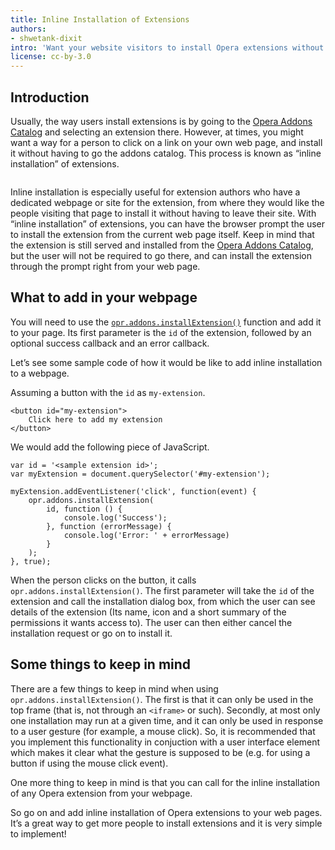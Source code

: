 ```yaml
---
title: Inline Installation of Extensions
authors:
- shwetank-dixit
intro: 'Want your website visitors to install Opera extensions without leaving your web page? Let us see how to get this done easily by using the process of inline installation.'
license: cc-by-3.0
---
```


## Introduction

Usually, the way users install extensions is by going to the [Opera Addons Catalog](http://addons.opera.com) and selecting an extension there. However, at times, you might want a way for a person to click on a link on your own web page, and install it without having to go the addons catalog. This process is known as “inline installation” of extensions.

<figure block="figure">
	<img elem="media" src="{{ page.id }}/installation.png" alt="">
</figure>

Inline installation is especially useful for extension authors who have a dedicated webpage or site for the extension, from where they would like the people visiting that page to install it without having to leave their site. With “inline installation” of extensions, you can have the browser prompt the user to install the extension from the current web page itself. Keep in mind that the extension is still served and installed from the [Opera Addons Catalog](http://addons.opera.com), but the user will not be required to go there, and can install the extension through the prompt right from your web page.

## What to add in your webpage

You will need to use the [`opr.addons.installExtension()`](/extensions/addons-api/#method-installextension) function and add it to your page. Its first parameter is the `id` of the extension, followed by an optional success callback and an error callback.

Let’s see some sample code of how it would be like to add inline installation to a webpage.

Assuming a button with the `id` as `my-extension`.

	<button id="my-extension">
		Click here to add my extension
	</button>

We would add the following piece of JavaScript.

	var id = '<sample extension id>';
	var myExtension = document.querySelector('#my-extension');

	myExtension.addEventListener('click', function(event) {
		opr.addons.installExtension(
			id, function () {
				console.log('Success');
			}, function (errorMessage) {
				console.log('Error: ' + errorMessage)
			}
		);
	}, true);

When the person clicks on the button, it calls `opr.addons.installExtension()`. The first parameter will take the `id` of the extension and call the installation dialog box, from which the user can see details of the extension (Its name, icon and a short summary of the permissions it wants access to). The user can then either cancel the installation request or go on to install it.

## Some things to keep in mind

There are a few things to keep in mind when using `opr.addons.installExtension()`. The first is that it can only be used in the top frame (that is, not through an `<iframe>` or such). Secondly, at most only one installation may run at a given time, and it can only be used in response to a user gesture (for example, a mouse click). So, it is recommended that you implement this functionality in conjuction with a user interface element which makes it clear what the gesture is supposed to be (e.g. for using a button if using the mouse click event).

One more thing to keep in mind is that you can call for the inline installation of any Opera extension from your webpage.

So go on and add inline installation of Opera extensions to your web pages. It’s a great way to get more people to install extensions and it is very simple to implement!
